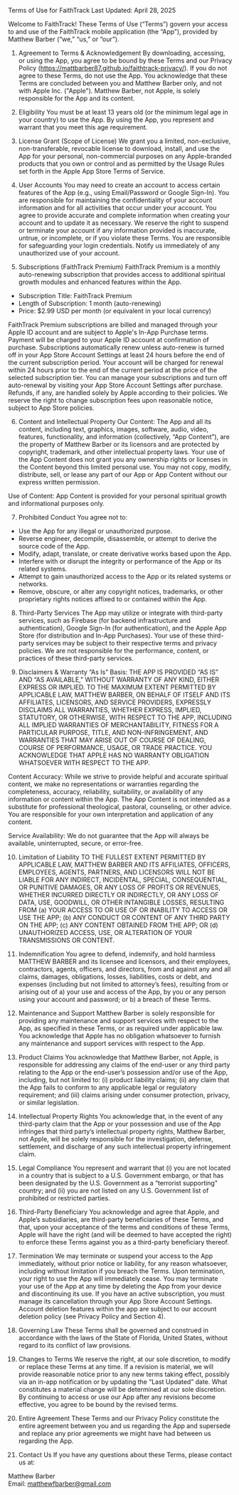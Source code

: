 Terms of Use for FaithTrack
Last Updated: April 28, 2025

Welcome to FaithTrack! These Terms of Use (“Terms”) govern your access to and use of the FaithTrack mobile application (the “App”), provided by Matthew Barber (“we,” “us,” or “our”).

1. Agreement to Terms & Acknowledgement
By downloading, accessing, or using the App, you agree to be bound by these Terms and our Privacy Policy (https://mattbarber87.github.io/faithtrack-privacy/). If you do not agree to these Terms, do not use the App. You acknowledge that these Terms are concluded between you and Matthew Barber only, and not with Apple Inc. ("Apple"). Matthew Barber, not Apple, is solely responsible for the App and its content.

2. Eligibility
You must be at least 13 years old (or the minimum legal age in your country) to use the App. By using the App, you represent and warrant that you meet this age requirement.

3. License Grant (Scope of License)
We grant you a limited, non-exclusive, non-transferable, revocable license to download, install, and use the App for your personal, non-commercial purposes on any Apple-branded products that you own or control and as permitted by the Usage Rules set forth in the Apple App Store Terms of Service.

4. User Accounts
You may need to create an account to access certain features of the App (e.g., using Email/Password or Google Sign-In). You are responsible for maintaining the confidentiality of your account information and for all activities that occur under your account. You agree to provide accurate and complete information when creating your account and to update it as necessary. We reserve the right to suspend or terminate your account if any information provided is inaccurate, untrue, or incomplete, or if you violate these Terms. You are responsible for safeguarding your login credentials. Notify us immediately of any unauthorized use of your account.

5. Subscriptions (FaithTrack Premium)
FaithTrack Premium is a monthly auto-renewing subscription that provides access to additional spiritual growth modules and enhanced features within the App.

- Subscription Title: FaithTrack Premium
- Length of Subscription: 1 month (auto-renewing)
- Price: $2.99 USD per month (or equivalent in your local currency)

FaithTrack Premium subscriptions are billed and managed through your Apple ID account and are subject to Apple's In-App Purchase terms. Payment will be charged to your Apple ID account at confirmation of purchase. Subscriptions automatically renew unless auto-renew is turned off in your App Store Account Settings at least 24 hours before the end of the current subscription period. Your account will be charged for renewal within 24 hours prior to the end of the current period at the price of the selected subscription tier. You can manage your subscriptions and turn off auto-renewal by visiting your App Store Account Settings after purchase. Refunds, if any, are handled solely by Apple according to their policies. We reserve the right to change subscription fees upon reasonable notice, subject to App Store policies.

6. Content and Intellectual Property
Our Content: The App and all its content, including text, graphics, images, software, audio, video, features, functionality, and information (collectively, “App Content”), are the property of Matthew Barber or its licensors and are protected by copyright, trademark, and other intellectual property laws. Your use of the App Content does not grant you any ownership rights or licenses in the Content beyond this limited personal use. You may not copy, modify, distribute, sell, or lease any part of our App or App Content without our express written permission.

Use of Content: App Content is provided for your personal spiritual growth and informational purposes only.

7. Prohibited Conduct
You agree not to:
- Use the App for any illegal or unauthorized purpose.
- Reverse engineer, decompile, disassemble, or attempt to derive the source code of the App.
- Modify, adapt, translate, or create derivative works based upon the App.
- Interfere with or disrupt the integrity or performance of the App or its related systems.
- Attempt to gain unauthorized access to the App or its related systems or networks.
- Remove, obscure, or alter any copyright notices, trademarks, or other proprietary rights notices affixed to or contained within the App.

8. Third-Party Services
The App may utilize or integrate with third-party services, such as Firebase (for backend infrastructure and authentication), Google Sign-In (for authentication), and the Apple App Store (for distribution and In-App Purchases). Your use of these third-party services may be subject to their respective terms and privacy policies. We are not responsible for the performance, content, or practices of these third-party services.

9. Disclaimers & Warranty
“As Is” Basis: THE APP IS PROVIDED “AS IS” AND “AS AVAILABLE,” WITHOUT WARRANTY OF ANY KIND, EITHER EXPRESS OR IMPLIED. TO THE MAXIMUM EXTENT PERMITTED BY APPLICABLE LAW, MATTHEW BARBER, ON BEHALF OF ITSELF AND ITS AFFILIATES, LICENSORS, AND SERVICE PROVIDERS, EXPRESSLY DISCLAIMS ALL WARRANTIES, WHETHER EXPRESS, IMPLIED, STATUTORY, OR OTHERWISE, WITH RESPECT TO THE APP, INCLUDING ALL IMPLIED WARRANTIES OF MERCHANTABILITY, FITNESS FOR A PARTICULAR PURPOSE, TITLE, AND NON-INFRINGEMENT, AND WARRANTIES THAT MAY ARISE OUT OF COURSE OF DEALING, COURSE OF PERFORMANCE, USAGE, OR TRADE PRACTICE. YOU ACKNOWLEDGE THAT APPLE HAS NO WARRANTY OBLIGATION WHATSOEVER WITH RESPECT TO THE APP.

Content Accuracy: While we strive to provide helpful and accurate spiritual content, we make no representations or warranties regarding the completeness, accuracy, reliability, suitability, or availability of any information or content within the App. The App Content is not intended as a substitute for professional theological, pastoral, counseling, or other advice. You are responsible for your own interpretation and application of any content.

Service Availability: We do not guarantee that the App will always be available, uninterrupted, secure, or error-free.

10. Limitation of Liability
TO THE FULLEST EXTENT PERMITTED BY APPLICABLE LAW, MATTHEW BARBER AND ITS AFFILIATES, OFFICERS, EMPLOYEES, AGENTS, PARTNERS, AND LICENSORS WILL NOT BE LIABLE FOR ANY INDIRECT, INCIDENTAL, SPECIAL, CONSEQUENTIAL, OR PUNITIVE DAMAGES, OR ANY LOSS OF PROFITS OR REVENUES, WHETHER INCURRED DIRECTLY OR INDIRECTLY, OR ANY LOSS OF DATA, USE, GOODWILL, OR OTHER INTANGIBLE LOSSES, RESULTING FROM (a) YOUR ACCESS TO OR USE OF OR INABILITY TO ACCESS OR USE THE APP; (b) ANY CONDUCT OR CONTENT OF ANY THIRD PARTY ON THE APP; (c) ANY CONTENT OBTAINED FROM THE APP; OR (d) UNAUTHORIZED ACCESS, USE, OR ALTERATION OF YOUR TRANSMISSIONS OR CONTENT.

11. Indemnification
You agree to defend, indemnify, and hold harmless MATTHEW BARBER and its licensee and licensors, and their employees, contractors, agents, officers, and directors, from and against any and all claims, damages, obligations, losses, liabilities, costs or debt, and expenses (including but not limited to attorney’s fees), resulting from or arising out of a) your use and access of the App, by you or any person using your account and password; or b) a breach of these Terms.

12. Maintenance and Support
Matthew Barber is solely responsible for providing any maintenance and support services with respect to the App, as specified in these Terms, or as required under applicable law. You acknowledge that Apple has no obligation whatsoever to furnish any maintenance and support services with respect to the App.

13. Product Claims
You acknowledge that Matthew Barber, not Apple, is responsible for addressing any claims of the end-user or any third party relating to the App or the end-user’s possession and/or use of the App, including, but not limited to: (i) product liability claims; (ii) any claim that the App fails to conform to any applicable legal or regulatory requirement; and (iii) claims arising under consumer protection, privacy, or similar legislation.

14. Intellectual Property Rights
You acknowledge that, in the event of any third-party claim that the App or your possession and use of the App infringes that third party’s intellectual property rights, Matthew Barber, not Apple, will be solely responsible for the investigation, defense, settlement, and discharge of any such intellectual property infringement claim.

15. Legal Compliance
You represent and warrant that (i) you are not located in a country that is subject to a U.S. Government embargo, or that has been designated by the U.S. Government as a “terrorist supporting” country; and (ii) you are not listed on any U.S. Government list of prohibited or restricted parties.

16. Third-Party Beneficiary
You acknowledge and agree that Apple, and Apple’s subsidiaries, are third-party beneficiaries of these Terms, and that, upon your acceptance of the terms and conditions of these Terms, Apple will have the right (and will be deemed to have accepted the right) to enforce these Terms against you as a third-party beneficiary thereof.

17. Termination
We may terminate or suspend your access to the App immediately, without prior notice or liability, for any reason whatsoever, including without limitation if you breach the Terms. Upon termination, your right to use the App will immediately cease. You may terminate your use of the App at any time by deleting the App from your device and discontinuing its use. If you have an active subscription, you must manage its cancellation through your App Store Account Settings. Account deletion features within the app are subject to our account deletion policy (see Privacy Policy and Section 4).

18. Governing Law
These Terms shall be governed and construed in accordance with the laws of the State of Florida, United States, without regard to its conflict of law provisions.

19. Changes to Terms
We reserve the right, at our sole discretion, to modify or replace these Terms at any time. If a revision is material, we will provide reasonable notice prior to any new terms taking effect, possibly via an in-app notification or by updating the “Last Updated” date. What constitutes a material change will be determined at our sole discretion. By continuing to access or use our App after any revisions become effective, you agree to be bound by the revised terms.

20. Entire Agreement
These Terms and our Privacy Policy constitute the entire agreement between you and us regarding the App and supersede and replace any prior agreements we might have had between us regarding the App.

21. Contact Us
If you have any questions about these Terms, please contact us at:

Matthew Barber  
Email: matthewfbarber@gmail.com
